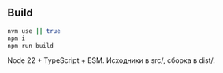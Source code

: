 ## Build

```bash
nvm use || true
npm i
npm run build
```

Node 22 + TypeScript + ESM. Исходники в src/, сборка в dist/.
